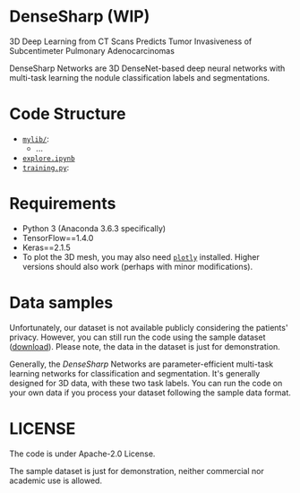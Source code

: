 # DenseSharp (WIP)
3D Deep Learning from CT Scans Predicts Tumor Invasiveness of Subcentimeter Pulmonary Adenocarcinomas

DenseSharp Networks are 3D DenseNet-based deep neural networks with multi-task learning the nodule classification labels and segmentations. 

# Code Structure
* [`mylib/`](mylib/):
    * ...
* [`explore.ipynb`](explore.ipynb)
* [`training.py`](training.py):

# Requirements
* Python 3 (Anaconda 3.6.3 specifically)
* TensorFlow==1.4.0
* Keras==2.1.5
* To plot the 3D mesh, you may also need [`plotly`](https://plot.ly/python/) installed.
Higher versions should also work (perhaps with minor modifications).


# Data samples
Unfortunately, our dataset is not available publicly considering the patients' 
privacy. However, you can still run the code using the sample dataset 
([download](...)). Please note, the data in the dataset is just for demonstration. 

Generally, the *DenseSharp* Networks are parameter-efficient multi-task learning 
networks for classification and segmentation. It's generally designed for 3D data,
with these two task labels. You can run the code on your own data if you process
your dataset following the sample data format.

# LICENSE
The code is under Apache-2.0 License.

The sample dataset is just for demonstration, neither commercial nor 
academic use is allowed.

